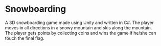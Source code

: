 # Snowboarding
A 3D snowboarding game made using Unity and written in C#.
The player moves in all directions in a snowy mountain and skis along the mountain. The player gets points by collecting coins and wins the game if he/she can touch the final flag. 

